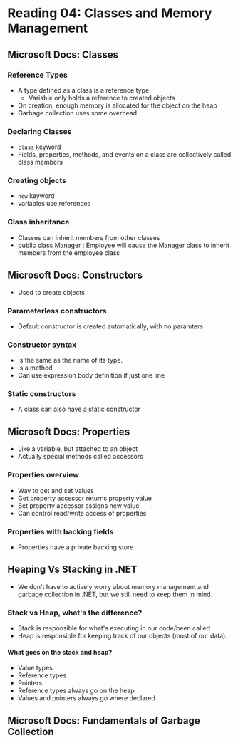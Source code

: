 # Reading 04: Classes and Memory Management

## Microsoft Docs: Classes

### Reference Types
- A type defined as a class is a reference type
  - Variable only holds a reference to created objects
- On creation, enough memory is allocated for the object on the heap
- Garbage collection uses some overhead

### Declaring Classes
- `class` keyword
- Fields, properties, methods, and events on a class are collectively called class members

### Creating objects
- `new` keyword
- variables use references

### Class inheritance
- Classes can inherit members from other classes
- public class Manager : Employee will cause the Manager class to inherit members from the employee class

## Microsoft Docs: Constructors
- Used to create objects

### Parameterless constructors
- Default constructor is created automatically, with no paramters

### Constructor syntax
- Is the same as the name of its type. 
- Is a method
- Can use expression body definition if just one line

### Static constructors
- A class can also have a static constructor

## Microsoft Docs: Properties
- Like a variable, but attached to an object
- Actually special methods called accessors

### Properties overview
- Way to get and set values
- Get property accessor returns property value
- Set property accessor assigns new value
- Can control read/write access of properties

### Properties with backing fields
- Properties have a private backing store

## Heaping Vs Stacking in .NET
- We don't have to actively worry about memory management and garbage collection in .NET, but we still need to keep them in mind.

### Stack vs Heap, what's the difference?
- Stack is responsible for what's executing in our code/been called
- Heap is responsible for keeping track of our objects (most of our data).

#### What goes on the stack and heap?
- Value types
- Reference types
- Pointers
- Reference types always go on the heap
- Values and pointers always go where declared

## Microsoft Docs: Fundamentals of Garbage Collection
